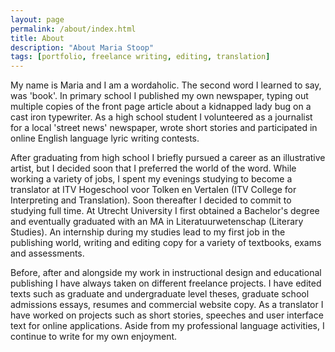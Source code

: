 ```yaml
---
layout: page
permalink: /about/index.html
title: About
description: "About Maria Stoop"
tags: [portfolio, freelance writing, editing, translation]
---
```


My name is Maria and I am a wordaholic. The second word I learned to say, was 'book'. In primary school I published my own newspaper, typing out multiple copies of the front page article about a kidnapped lady bug on a cast iron typewriter. As a high school student I volunteered as a journalist for a local 'street news' newspaper, wrote short stories and participated in online English language lyric writing contests. 

After graduating from high school I briefly pursued a career as an illustrative artist, but I decided soon that I preferred the 
world of the word. While working a variety of jobs, I spent my evenings studying to become a translator at ITV Hogeschool voor 
Tolken en Vertalen (ITV College for Interpreting and Translation). Soon thereafter I decided to commit to studying full time. 
At Utrecht University I first obtained a Bachelor's degree and eventually graduated with an MA in Literatuurwetenschap (Literary 
Studies). An internship during my studies lead to my first job in the publishing world, writing and editing copy for a variety 
of textbooks, exams and assessments.

Before, after and alongside my work in instructional design and educational publishing I have always taken on different freelance 
projects. I have edited texts such as graduate and undergraduate level theses, graduate school admissions essays, resumes and 
commercial website copy. As a translator I have worked on projects such as short stories, speeches and user interface text for 
online applications. Aside from my professional language activities, I continue to write for my own enjoyment.
